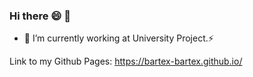 ### Hi there 😄 👋
- 🔭 I’m currently working at University Project.⚡

Link to my Github Pages:
https://bartex-bartex.github.io/
